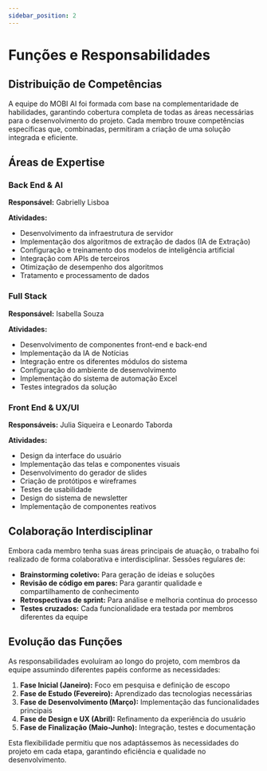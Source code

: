 ```yaml
---
sidebar_position: 2
---
```


# Funções e Responsabilidades

## Distribuição de Competências

A equipe do MOBI AI foi formada com base na complementaridade de habilidades, garantindo cobertura completa de todas as áreas necessárias para o desenvolvimento do projeto. Cada membro trouxe competências específicas que, combinadas, permitiram a criação de uma solução integrada e eficiente.

## Áreas de Expertise

### Back End & AI

**Responsável:** Gabrielly Lisboa

**Atividades:**
- Desenvolvimento da infraestrutura de servidor
- Implementação dos algoritmos de extração de dados (IA de Extração)
- Configuração e treinamento dos modelos de inteligência artificial
- Integração com APIs de terceiros
- Otimização de desempenho dos algoritmos
- Tratamento e processamento de dados

### Full Stack

**Responsável:** Isabella Souza

**Atividades:**
- Desenvolvimento de componentes front-end e back-end
- Implementação da IA de Notícias
- Integração entre os diferentes módulos do sistema
- Configuração do ambiente de desenvolvimento
- Implementação do sistema de automação Excel
- Testes integrados da solução

### Front End & UX/UI

**Responsáveis:** Julia Siqueira e Leonardo Taborda

**Atividades:**
- Design da interface do usuário
- Implementação das telas e componentes visuais
- Desenvolvimento do gerador de slides
- Criação de protótipos e wireframes
- Testes de usabilidade
- Design do sistema de newsletter
- Implementação de componentes reativos

## Colaboração Interdisciplinar

Embora cada membro tenha suas áreas principais de atuação, o trabalho foi realizado de forma colaborativa e interdisciplinar. Sessões regulares de:

- **Brainstorming coletivo:** Para geração de ideias e soluções
- **Revisão de código em pares:** Para garantir qualidade e compartilhamento de conhecimento
- **Retrospectivas de sprint:** Para análise e melhoria contínua do processo
- **Testes cruzados:** Cada funcionalidade era testada por membros diferentes da equipe

## Evolução das Funções

As responsabilidades evoluíram ao longo do projeto, com membros da equipe assumindo diferentes papéis conforme as necessidades:

1. **Fase Inicial (Janeiro):** Foco em pesquisa e definição de escopo
2. **Fase de Estudo (Fevereiro):** Aprendizado das tecnologias necessárias
3. **Fase de Desenvolvimento (Março):** Implementação das funcionalidades principais
4. **Fase de Design e UX (Abril):** Refinamento da experiência do usuário
5. **Fase de Finalização (Maio-Junho):** Integração, testes e documentação

Esta flexibilidade permitiu que nos adaptássemos às necessidades do projeto em cada etapa, garantindo eficiência e qualidade no desenvolvimento.